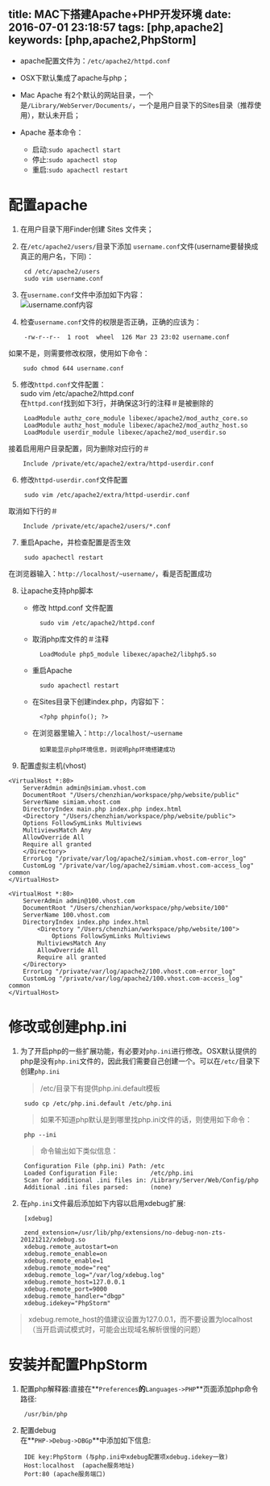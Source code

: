 title: MAC下搭建Apache+PHP开发环境
date: 2016-07-01 23:18:57
tags: [php,apache2]
keywords: [php,apache2,PhpStorm]
---

* apache配置文件为：` /etc/apache2/httpd.conf `
* OSX下默认集成了apache与php；
* Mac Apache 有2个默认的网站目录，一个是`/Library/WebServer/Documents/`，一个是用户目录下的Sites目录（推荐使用），默认未开启；
* Apache 基本命令：

    * 启动:`sudo apachectl start`
	* 停止:`sudo apachectl stop`
	* 重启:`sudo apachectl restart`


# 配置apache

1. 在用户目录下用Finder创建 Sites 文件夹；
2. 在`/etc/apache2/users/`目录下添加 `username.conf`文件(username要替换成真正的用户名，下同)：

		cd /etc/apache2/users  
		sudo vim username.conf  

3. 在`username.conf`文件中添加如下内容：  
	![username.conf内容](/img/username_conf.png)  
4. 检查`username.conf`文件的权限是否正确，正确的应该为：

		-rw-r--r--  1 root  wheel  126 Mar 23 23:02 username.conf  
如果不是，则需要修改权限，使用如下命令：  

		sudo chmod 644 username.conf  
5. 修改`httpd.conf`文件配置：  
		sudo vim /etc/apache2/httpd.conf  
在`httpd.conf`找到如下3行，并确保这3行的注释＃是被删除的  

		LoadModule authz_core_module libexec/apache2/mod_authz_core.so
		LoadModule authz_host_module libexec/apache2/mod_authz_host.so
		LoadModule userdir_module libexec/apache2/mod_userdir.so
接着启用用户目录配置，同为删除对应行的＃

		Include /private/etc/apache2/extra/httpd-userdir.conf		
6. 修改`httpd-userdir.conf`文件配置  

		sudo vim /etc/apache2/extra/httpd-userdir.conf
取消如下行的＃

		Include /private/etc/apache2/users/*.conf
7. 重启Apache，并检查配置是否生效

		sudo apachectl restart
在浏览器输入：`http://localhost/~username/`，看是否配置成功

8. 让apache支持php脚本  

	* 修改 httpd.conf 文件配置

			sudo vim /etc/apache2/httpd.conf
	* 取消php库文件的＃注释

			LoadModule php5_module libexec/apache2/libphp5.so
	* 重启Apache

			sudo apachectl restart
	* 在Sites目录下创建index.php，内容如下：

			<?php phpinfo(); ?>
	* 在浏览器里输入：`http://localhost/~username`   

			如果能显示php环境信息，则说明php环境搭建成功  

9. 配置虚拟主机(vhost)  

```
<VirtualHost *:80>
    ServerAdmin admin@simiam.vhost.com
    DocumentRoot "/Users/chenzhian/workspace/php/website/public"
    ServerName simiam.vhost.com
    DirectoryIndex main.php index.php index.html
    <Directory "/Users/chenzhian/workspace/php/website/public">
	Options FollowSymLinks Multiviews
	MultiviewsMatch Any
	AllowOverride All
	Require all granted
    </Directory>
    ErrorLog "/private/var/log/apache2/simiam.vhost.com-error_log"
    CustomLog "/private/var/log/apache2/simiam.vhost.com-access_log" common
</VirtualHost>

<VirtualHost *:80>
    ServerAdmin admin@100.vhost.com
    DocumentRoot "/Users/chenzhian/workspace/php/website/100"
    ServerName 100.vhost.com
    DirectoryIndex index.php index.html
        <Directory "/Users/chenzhian/workspace/php/website/100">
	        Options FollowSymLinks Multiviews
		MultiviewsMatch Any
		AllowOverride All
		Require all granted
	</Directory>
    ErrorLog "/private/var/log/apache2/100.vhost.com-error_log"
    CustomLog "/private/var/log/apache2/100.vhost.com-access_log" common
</VirtualHost>
```


# 修改或创建php.ini

1. 为了开启php的一些扩展功能，有必要对`php.ini`进行修改。OSX默认提供的php是没有`php.ini`文件的，因此我们需要自己创建一个。可以在`/etc/`目录下创建`php.ini`

	> /etc/目录下有提供php.ini.default模板

		sudo cp /etc/php.ini.default /etc/php.ini
	> 如果不知道php默认是到哪里找php.ini文件的话，则使用如下命令：

		php --ini  
	> 命令输出如下类似信息：  

		Configuration File (php.ini) Path: /etc
		Loaded Configuration File:         /etc/php.ini
		Scan for additional .ini files in: /Library/Server/Web/Config/php
		Additional .ini files parsed:      (none)  

2. 在`php.ini`文件最后添加如下内容以启用xdebug扩展:

		[xdebug]

		zend_extension=/usr/lib/php/extensions/no-debug-non-zts-20121212/xdebug.so
		xdebug.remote_autostart=on
		xdebug.remote_enable=on
		xdebug.remote_enable=1
		xdebug.remote_mode="req"
		xdebug.remote_log="/var/log/xdebug.log"
		xdebug.remote_host=127.0.0.1
		xdebug.remote_port=9000
		xdebug.remote_handler="dbgp"
		xdebug.idekey="PhpStorm"

> xdebug.remote_host的值建议设置为127.0.0.1，而不要设置为localhost（当开启调试模式时，可能会出现域名解析很慢的问题）

# 安装并配置PhpStorm

1. 配置php解释器:直接在**`Preferences`**的**`Languages->PHP`**页面添加php命令路径:

		/usr/bin/php  
2. 配置debug  
	在**`PHP->Debug->DBGp`**中添加如下信息:

		IDE key:PhpStorm (与php.ini中xdebug配置项xdebug.idekey一致)  
		Host:localhost  (apache服务地址)  
		Port:80 (apache服务端口)  



